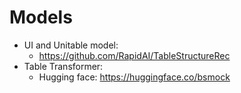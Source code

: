 # Models
- UI and Unitable model:
    + https://github.com/RapidAI/TableStructureRec
- Table Transformer:
    + Hugging face: https://huggingface.co/bsmock